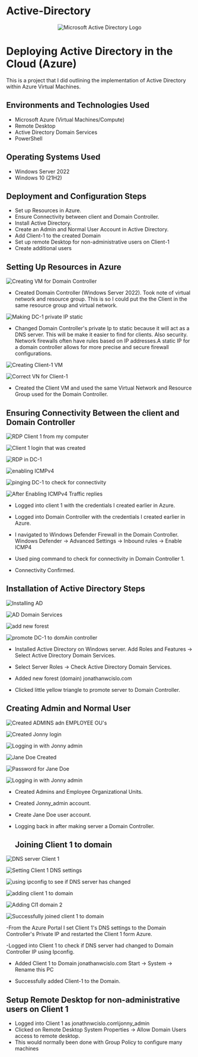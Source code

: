 # Active-Directory
<p align="center">
<img src="https://i.imgur.com/pU5A58S.png" alt="Microsoft Active Directory Logo"/>
</p>

<h1>Deploying Active Directory in the Cloud (Azure)</h1>
This is a project that I did outlining the implementation of Active Directory within Azure Virtual Machines.<br />


<h2>Environments and Technologies Used</h2>

- Microsoft Azure (Virtual Machines/Compute)
- Remote Desktop
- Active Directory Domain Services
- PowerShell

<h2>Operating Systems Used </h2>

- Windows Server 2022
- Windows 10 (21H2)

<h2>Deployment and Configuration Steps</h2>

- Set up Resources in Azure.
- Ensure Connectivity between client and Domain Controller.
- Install Active Directory.
- Create an Admin and Normal User Account in Active Directory.
- Add Client-1 to the created Domain
- Set up remote Desktop for non-administrative users on Client-1
- Create additional users

<h2>Setting Up Resources in Azure</h2>

![Creating VM for Domain Controller ](https://github.com/user-attachments/assets/ef876fa8-202a-40ea-86f2-d00ae63faf2e)
- Created Domain Controller (Windows Server 2022). Took note of virtual network and resource group. This is so I could put the the Client in the same resource group and virtual network.

![Making DC-1 private IP static](https://github.com/user-attachments/assets/b1ddd5e2-7b6c-414a-9e61-820ce2883f7f)

- Changed Domain Controller's private Ip to static because it will act as a DNS server. This will be make it easier to find for clients. Also security. Network firewalls often have rules based on IP addresses.A static IP for a domain controller allows for more precise and secure firewall configurations.   
 

![Creating Client-1 VM](https://github.com/user-attachments/assets/0f701fa3-903b-4d8a-852e-e143c81ab196)



<p>

![Correct VN for Client-1](https://github.com/user-attachments/assets/6e90f803-968c-4b83-af03-b512681f57e8)


- Created the Client VM and used the same Virtual Network and Resource Group used for the Domain Controller.

<h2>Ensuring Connectivity Between the client and Domain Controller</h2>

![RDP Client 1 from my computer](https://github.com/user-attachments/assets/2079f459-fbde-4bdd-97eb-88aae5303530)

![Client 1 login that was created](https://github.com/user-attachments/assets/d2da2cf7-95aa-487c-bd09-17246eabc1a2)

![RDP in DC-1](https://github.com/user-attachments/assets/df181e03-3c9c-4851-9d09-b77a3c82b3c7)

![enabling ICMPv4](https://github.com/user-attachments/assets/2d7c67eb-2bfb-4169-856c-d8ce8123c431)


![pinging DC-1 to check for connectivity](https://github.com/user-attachments/assets/f5ee1a96-6734-4182-b09f-5082eb59bb8d)


![After Enabling ICMPv4 Traffic replies](https://github.com/user-attachments/assets/1c33c7ed-03de-4b1e-b227-c60e02b0ca24)




- Logged into client 1 with the credentials I created earlier in Azure.

- Logged into Domain Controller with the credentials I created earlier in Azure.

- I navigated to Windows Defender Firewall in the Domain Controller. Windows Defender -> Advanced Settings -> Inbound rules -> Enable ICMP4

- Used ping command to check for connectivity in Domain Controller 1.

- Connectivity Confirmed.


<h2>Installation of Active Directory Steps</h2>

![Installing AD](https://github.com/user-attachments/assets/007b2a18-3e5a-48c6-b18a-54bd8c97529d)

![AD Domain Services](https://github.com/user-attachments/assets/4f891db4-e91a-475d-b264-c68ce883e4fc)

![add new forest](https://github.com/user-attachments/assets/ca2ecabf-b96a-4a38-a4d2-d770b0e8877d)


![promote DC-1 to domAin controller](https://github.com/user-attachments/assets/da56f563-0b8d-49f1-94e7-3248fb5fe738)

- Installed Active Directory on Windows server.  Add Roles and Features -> Select Active Directory Domain Services.

- Select Server Roles -> Check Active Directory Domain Services.

- Added new forest (domain) jonathanwcislo.com

- Clicked little yellow triangle to promote server to Domain Controller.


<h2>Creating Admin and Normal User</h2>

![Created ADMINS adn EMPLOYEE OU's](https://github.com/user-attachments/assets/9318220c-5e2b-4d0a-b52f-2c1b80526375)


![Created Jonny login](https://github.com/user-attachments/assets/3779cde0-aeb2-4320-b762-695bc69955bc)


![Logging in with Jonny admin](https://github.com/user-attachments/assets/49e12d15-80b1-424b-9b60-20ab55052596)


![Jane Doe Created](https://github.com/user-attachments/assets/2b725ac0-ad7f-4a24-b75f-5089780422c0)

![Password for Jane Doe](https://github.com/user-attachments/assets/5de5ff34-14db-4d25-8bad-d00dcb26f018)

![Logging in with Jonny admin](https://github.com/user-attachments/assets/46cca603-5f1a-43ef-8e42-264dde9380e7)




- Created Admins and Employee Organizational Units.
- Created Jonny_admin account.
- Create Jane Doe user account.
- Logging back in after making server a Domain Controller.



  <h2>Joining Client 1 to domain</h2>

![DNS server Client 1](https://github.com/user-attachments/assets/a4b64f1b-a370-4b56-af88-3d3597afa93b)

![Setting Client 1 DNS settings](https://github.com/user-attachments/assets/a2fc735d-b6e9-497c-a63e-93ae379b5a2f)

![using ipconfig  to see if DNS server has changed](https://github.com/user-attachments/assets/90cd278d-d4ed-48c9-a542-572e84831a1d)

![adding client 1 to domain](https://github.com/user-attachments/assets/0f4e3bf3-e9eb-4b53-b702-5a59c0778b28)

![Adding Cl1 domain 2](https://github.com/user-attachments/assets/e5f36d25-68e0-448c-a961-9dcd725f9aa7)

![Successfully joined client 1 to domain](https://github.com/user-attachments/assets/9a609d1f-f0e1-44eb-9053-ec7ebd25d481)



-From the Azure Portal I set Client 1's DNS settings to the Domain Controller's Private IP and restarted the Client 1 form Azure.

-Logged into Client 1 to check if DNS server had changed to Domain Controller IP using Ipconfig.

- Added Client 1 to Domain jonathanwcislo.com  Start -> System -> Rename this PC

- Successfully added Client-1 to the Domain.


  


<h2>Setup Remote Desktop for non-administrative users on Client 1</h2>

- Logged into Client 1 as jonathnwcislo.com\jonny_admin
- Clicked on Remote Desktop System Properties -> Allow Domain Users access to remote desktop.
- This would normally been done with Group Policy to configure many machines





</p>
<p>

</p>
<br />



</p>
<p>

</p>
<br />

<p>

</p>
<p>

<br />
